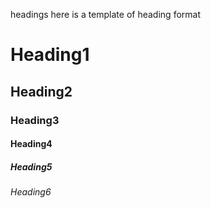 headings 
here is a template of heading format
# Heading1
## Heading2
### Heading3
#### Heading4
##### Heading5
###### Heading6


